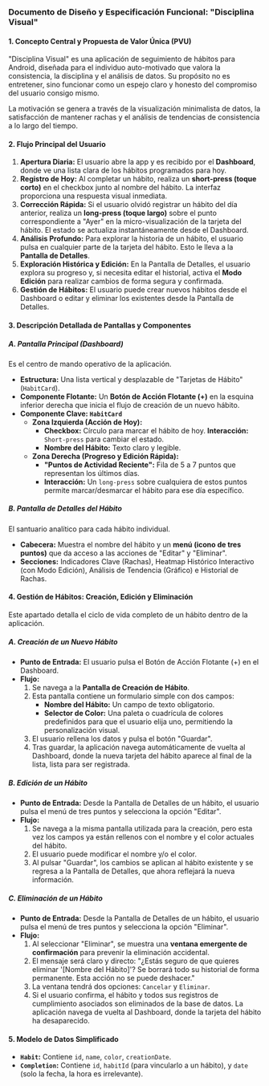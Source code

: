 ### **Documento de Diseño y Especificación Funcional: "Disciplina Visual"**

#### **1. Concepto Central y Propuesta de Valor Única (PVU)**

"Disciplina Visual" es una aplicación de seguimiento de hábitos para Android, diseñada para el individuo auto-motivado que valora la consistencia, la disciplina y el análisis de datos. Su propósito no es entretener, sino funcionar como un espejo claro y honesto del compromiso del usuario consigo mismo.

La motivación se genera a través de la visualización minimalista de datos, la satisfacción de mantener rachas y el análisis de tendencias de consistencia a lo largo del tiempo.

#### **2. Flujo Principal del Usuario**

1.  **Apertura Diaria:** El usuario abre la app y es recibido por el **Dashboard**, donde ve una lista clara de los hábitos programados para hoy.
2.  **Registro de Hoy:** Al completar un hábito, realiza un **short-press (toque corto)** en el checkbox junto al nombre del hábito. La interfaz proporciona una respuesta visual inmediata.
3.  **Corrección Rápida:** Si el usuario olvidó registrar un hábito del día anterior, realiza un **long-press (toque largo)** sobre el punto correspondiente a "Ayer" en la micro-visualización de la tarjeta del hábito. El estado se actualiza instantáneamente desde el Dashboard.
4.  **Análisis Profundo:** Para explorar la historia de un hábito, el usuario pulsa en cualquier parte de la tarjeta del hábito. Esto le lleva a la **Pantalla de Detalles**.
5.  **Exploración Histórica y Edición:** En la Pantalla de Detalles, el usuario explora su progreso y, si necesita editar el historial, activa el **Modo Edición** para realizar cambios de forma segura y confirmada.
6.  **Gestión de Hábitos:** El usuario puede crear nuevos hábitos desde el Dashboard o editar y eliminar los existentes desde la Pantalla de Detalles.

#### **3. Descripción Detallada de Pantallas y Componentes**

##### **A. Pantalla Principal (Dashboard)**

Es el centro de mando operativo de la aplicación.

*   **Estructura:** Una lista vertical y desplazable de "Tarjetas de Hábito" (`HabitCard`).
*   **Componente Flotante:** Un **Botón de Acción Flotante (+)** en la esquina inferior derecha que inicia el flujo de creación de un nuevo hábito.
*   **Componente Clave: `HabitCard`**
    *   **Zona Izquierda (Acción de Hoy):**
        *   **Checkbox:** Círculo para marcar el hábito de hoy. **Interacción:** `Short-press` para cambiar el estado.
        *   **Nombre del Hábito:** Texto claro y legible.
    *   **Zona Derecha (Progreso y Edición Rápida):**
        *   **"Puntos de Actividad Reciente":** Fila de 5 a 7 puntos que representan los últimos días.
        *   **Interacción:** Un `long-press` sobre cualquiera de estos puntos permite marcar/desmarcar el hábito para ese día específico.

##### **B. Pantalla de Detalles del Hábito**

El santuario analítico para cada hábito individual.

*   **Cabecera:** Muestra el nombre del hábito y un **menú (icono de tres puntos)** que da acceso a las acciones de "Editar" y "Eliminar".
*   **Secciones:** Indicadores Clave (Rachas), Heatmap Histórico Interactivo (con Modo Edición), Análisis de Tendencia (Gráfico) e Historial de Rachas.

#### **4. Gestión de Hábitos: Creación, Edición y Eliminación**

Este apartado detalla el ciclo de vida completo de un hábito dentro de la aplicación.

##### **A. Creación de un Nuevo Hábito**

*   **Punto de Entrada:** El usuario pulsa el Botón de Acción Flotante (+) en el Dashboard.
*   **Flujo:**
    1.  Se navega a la **Pantalla de Creación de Hábito**.
    2.  Esta pantalla contiene un formulario simple con dos campos:
        *   **Nombre del Hábito:** Un campo de texto obligatorio.
        *   **Selector de Color:** Una paleta o cuadrícula de colores predefinidos para que el usuario elija uno, permitiendo la personalización visual.
    3.  El usuario rellena los datos y pulsa el botón "Guardar".
    4.  Tras guardar, la aplicación navega automáticamente de vuelta al Dashboard, donde la nueva tarjeta del hábito aparece al final de la lista, lista para ser registrada.

##### **B. Edición de un Hábito**

*   **Punto de Entrada:** Desde la Pantalla de Detalles de un hábito, el usuario pulsa el menú de tres puntos y selecciona la opción "Editar".
*   **Flujo:**
    1.  Se navega a la misma pantalla utilizada para la creación, pero esta vez los campos ya están rellenos con el nombre y el color actuales del hábito.
    2.  El usuario puede modificar el nombre y/o el color.
    3.  Al pulsar "Guardar", los cambios se aplican al hábito existente y se regresa a la Pantalla de Detalles, que ahora reflejará la nueva información.

##### **C. Eliminación de un Hábito**

*   **Punto de Entrada:** Desde la Pantalla de Detalles de un hábito, el usuario pulsa el menú de tres puntos y selecciona la opción "Eliminar".
*   **Flujo:**
    1.  Al seleccionar "Eliminar", se muestra una **ventana emergente de confirmación** para prevenir la eliminación accidental.
    2.  El mensaje será claro y directo: "¿Estás seguro de que quieres eliminar '[Nombre del Hábito]'? Se borrará todo su historial de forma permanente. Esta acción no se puede deshacer."
    3.  La ventana tendrá dos opciones: `Cancelar` y `Eliminar`.
    4.  Si el usuario confirma, el hábito y todos sus registros de cumplimiento asociados son eliminados de la base de datos. La aplicación navega de vuelta al Dashboard, donde la tarjeta del hábito ha desaparecido.

#### **5. Modelo de Datos Simplificado**

*   **`Habit`:** Contiene `id`, `name`, `color`, `creationDate`.
*   **`Completion`:** Contiene `id`, `habitId` (para vincularlo a un hábito), y `date` (solo la fecha, la hora es irrelevante).
